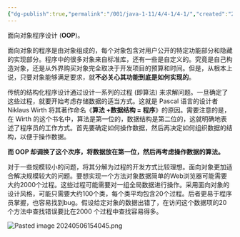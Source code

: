 ```yaml
---
{"dg-publish":true,"permalink":"/001/java-1-11/4/4-1/4-1/","created":"2024-05-06T15:33:28.735+08:00","updated":"2024-06-01T10:45:10.469+08:00"}
---
```


面向对象程序设计 (**OOP**)。

面向对象的程序是由对象组成的，每个对象包含对用户公开的特定功能部分和隐藏的实现部分。程序中的很多对象来自标准库，还有一些是自定义的。究竟是自己构造对象，还是从外界购买对象完全取决于开发项目的预算和时间。但是，从根本上说，只要对象能够满足要求，就**不必关心其功能到底是如何实现的**。

传统的结构化程序设计通过设计一系列的过程 (即算法) 来求解问题。一旦确定了这些过程，就要开始考虑存储数据的适当方式。这就是 Pascal 语言的设计者 Niklaus Wirth 将其著作命名《**算法 +数据结构 = 程序**》的原因。需要注意的是，在 Wirth 的这个书名中，算法是第一位的，数据结构是第二位的，这就明确地表述了程序员的工作方式。首先要确定如何操作数据，然后再决定如何组织数据的结构，以便于操作数据。

**而 OOP 却调换了这个次序，将数据放在第一位，然后再考虑操作数据的算法。**

对于一些规模较小的问题，将其分解为过程的开发方式比较理想。面向对象更加适合解决规模较大的问题。要想实现一个方法对象数据简单的Web浏览器可能需要大约2000个过程。这些过程可能需要对一组全局数据进行操作。采用面向对象的设计风格，可能只需要大约100个类，每个类平均包含20个过程。后者更易于程序员掌握，也容易找到bug。假设给定对象的数据出错了，在访问这个数据项的20个方法中查找错误要比在2000 个过程中查找容易得多。

![Pasted image 20240506154045.png](/img/user/$/$Sys999%20Attachment/Pasted%20image%2020240506154045.png)